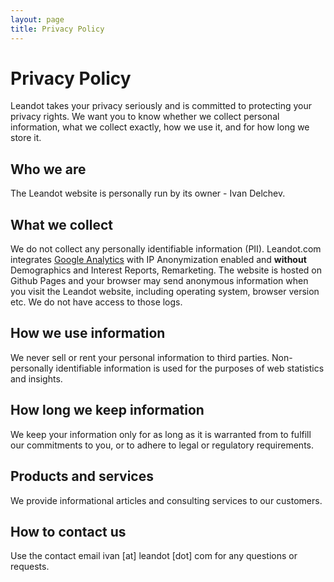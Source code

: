 ```yaml
---
layout: page
title: Privacy Policy
---
```


# Privacy Policy

Leandot takes your privacy seriously and is committed to protecting your privacy rights. We want you to know whether we collect personal information, what we collect exactly, how we use it, and for how long we store it. 

## Who we are

The Leandot website is personally run by its owner - Ivan Delchev.

## What we collect

We do not collect any personally identifiable information (PII). Leandot.com integrates [Google Analytics](https://analytics.google.com/analytics/web/#/) with IP Anonymization enabled and **without** Demographics and Interest Reports, Remarketing. The website is hosted on Github Pages and your browser may send anonymous information when you visit the Leandot website, including operating system, browser version etc. We do not have access to those logs.

## How we use information

We never sell or rent your personal information to third parties. Non-personally identifiable information is used for the purposes of web statistics and insights. 

## How long we keep information

We keep your information only for as long as it is warranted from to fulfill our commitments to you, or to adhere to legal or regulatory requirements. 

## Products and services

We provide informational articles and consulting services to our customers.

## How to contact us

Use the contact email ivan [at] leandot [dot] com for any questions or requests.